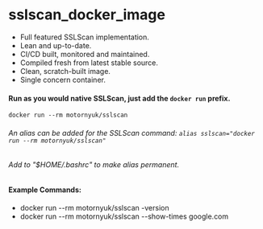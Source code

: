# sslscan_docker_image
- Full featured SSLScan implementation. 
- Lean and up-to-date.
- CI/CD built, monitored and maintained.
- Compiled fresh from latest stable source.
- Clean, scratch-built image.
- Single concern container.

#### Run as you would native SSLScan, just add the `docker run` prefix.
``` 
docker run --rm motornyuk/sslscan
```
###### An alias can be added for the SSLScan command: `alias sslscan="docker run --rm motornyuk/sslscan"`
###### Add to "$HOME/.bashrc" to make alias permanent.

#### Example Commands:
 - docker run --rm motornyuk/sslscan -version
 - docker run --rm motornyuk/sslscan --show-times google.com
